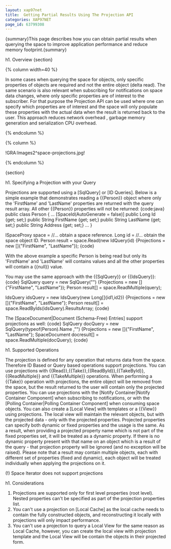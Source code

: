 ```yaml
---
layout: xap97net
title:  Getting Partial Results Using The Projection API
categories: XAP97NET
page_id: 63799308
---
```


{summary}This page describes how you can obtain partial results when querying the space to improve application performance and reduce memory footprint.{summary}

h1. Overview
{section}

{% column width=40 %}

In some cases when querying the space for objects, only specific properties of objects are required and not the entire object (delta read). The same scenario is also relevant when subscribing for notifications on space data changes, where only specific properties are of interest to the subscriber. For that purpose the Projection API can be used where one can specify which properties are of interest and the space will only populate these properties with the actual data when the result is returned back to the user. This approach reduces network overhead , garbage memory generation and serialization CPU overhead.

{% endcolumn %}


{% column %}

!GRA:Images2^space-projections.jpg!

{% endcolumn %}

{section}

h1. Specifying a Projection with your Query

Projections are supported using a [SqlQuery] or [ID Queries]. Below is a simple example that demonstrates reading a {{Person}} object where only the 'FirstName' and 'LastName' properties are returned with the query result array. All other {{Person}} properties will not be returned:
{code:java}
public class Person
{
  ...
  [SpaceId(AutoGenerate = false)]
  public Long Id {get; set;}
  public String FirstName {get; set;}
  public String LastName {get; set;}
  public String Address {get; set;}
  ...
}

ISpaceProxy space = //... obtain a space reference.
Long id = //... obtain the space object ID.
Person result = space.Read<Person>(new IdQuery<Person>(id) {Projections = new []{"FirstName", "LastName"});
{code}

With the above example a specific Person is being read but only its 'FirstName' and 'LastName' will contains values and all the other properties will contain a {{null}} value.

You may use the same approach with the {{SqlQuery}} or {{IdsQuery}}:
{code}
SqlQuery<Person> query = new SqlQuery<Person>("") {Projections = new []{"FirstName", "LastName"});
Person result[] = space.ReadMultiple(query);

IdsQuery<Person> idsQuery = new IdsQuery<Person>(new Long[]{id1,id2}) {Projections = new []{"FirstName", "LastName"};
Person result[] = space.ReadByIds(idsQuery).ResultsArray;
{code}

The [SpaceDocument|Document (Schema-Free) Entries] support projections as well:
{code}
SqlQuery<SpaceDocument> docQuery = new SqlQuery<SpaceDocument>(typeof(Person).Name ,"") {Projections = new []{"FirstName", "LastName"};
SpaceDocument docresult[] = space.ReadMultiple(docQuery);
{code}

h1. Supported Operations

The projection is defined for any operation that returns data from the space. Therefore ID Based or Query based operations support projections. You can use projections with {{Read}},{{Take}},{{ReadById}},{{TakeById}},{{ReadMultiple}} and {{TakeMultiple}} operations. When performing a {{Take}} operation with projections, the entire object will be removed from the space, but the result returned to the user will contain only the projected properties.
You can use projections with the [Notify Container|Notify Container Component] when subscribing to notifications, or with the [Polling Container|Polling Container Component] when consuming space objects. You can also create a [Local View] with templates or a {{View}} using projections. The local view will maintain the relevant objects, but with the projected data - only with the projected properties.
Projected properties can specify both dynamic or fixed properties and the usage is the same. As a result, when providing a projected property name which is not part of the fixed properties set, it will be treated as a dynamic property. If there is no dynamic property present with that name on an object which is a result of the query - that projection property will be ignored (and no exception will be raised). Please note that a result may contain multiple objects, each with different set of properties (fixed and dynamic), each object will be treated individually when applying the projections on it.

(!) Space Iterator does not support projections

h1. Considerations

1. Projections are supported only for first level properties (root level). Nested properties can't be specified as part of the projection properties list.
2. You can't use a projection on [Local Cache] as the local cache needs to contain the fully constructed objects, and reconstructing it locally with projections will only impact performance.
3. You can't use a projection to query a Local View for the same reason as Local Cache, however, you can create the local view with projection template and the Local View will be contain the objects in their projected form.